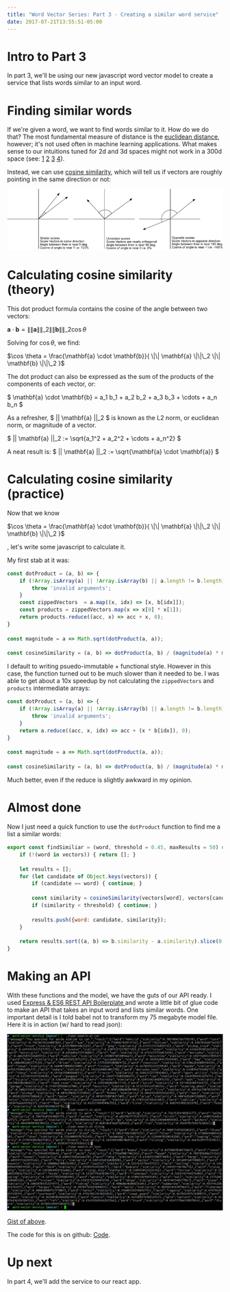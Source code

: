 ```yaml
---
title: "Word Vector Series: Part 3 - Creating a similar word service"
date: 2017-07-21T13:55:51-05:00
---
```


# Intro to Part 3

In part 3, we'll be using our new javascript word vector model to create a service that
lists words similar to an input word.

# Finding similar words

If we're given a word, we want to find words similar to it.  How do we do that?  The most
fundamental measure of distance is the [euclidean distance](https://en.wikipedia.org/wiki/Euclidean_distance), however; it's not used often in
machine learning applications.   What makes sense to our intuitions tuned for 2d and 3d spaces
might not work in a 300d space (see: [1](http://citeseerx.ist.psu.edu/viewdoc/download?doi=10.1.1.23.7409&rep=rep1&type=pdf) [2](https://stats.stackexchange.com/questions/99171/why-is-euclidean-distance-not-a-good-metric-in-high-dimensions) [3](http://www.overcomingbias.com/2017/07/high-dimensional-societes.html) [4](http://onlinelibrary.wiley.com/doi/10.1002/sam.11161/abstract)).

Instead, we can use [cosine similarity](https://en.wikipedia.org/wiki/Cosine_similarity), which will tell us if vectors are roughly pointing in the same direction or not:

![Cosine similarity](./cosine_sim.png)

# Calculating cosine similarity (theory)

This dot product formula contains the cosine of the angle between two vectors:

$\mathbf{a} \cdot \mathbf{b} = \|\| \mathbf{a} \|\|\_2 \|\| \mathbf{b} \|\|\_2 \cos \theta$

Solving for $\cos \theta$, we find:

$\cos \theta = \frac{\mathbf{a} \cdot \mathbf{b}}{ 
   \|\| \mathbf{a} \|\|\_2 \|\| \mathbf{b} \|\|\_2 
}$

The dot product can also be expressed as the sum of the products of the components of each vector, or:

$ \mathbf{a} \cdot \mathbf{b} = a\_1 b\_1 + a\_2 b\_2 + a\_3 b\_3 + \cdots + a\_n b\_n $

As a refresher,  $ \|\| \mathbf{a} \|\|\_2 $ is known as the L2 norm, or euclidean norm, or magnitude of a vector.

$ \|\| \mathbf{a} \|\|\_2 := \sqrt{a\_1^2 + a\_2^2 + \cdots + a\_n^2} $

A neat result is: $ \|\| \mathbf{a} \|\|\_2 := \sqrt{\mathbf{a} \cdot \mathbf{a}} $

# Calculating cosine similarity (practice)

Now that we know 

$\cos \theta = \frac{\mathbf{a} \cdot \mathbf{b}}{ 
   \|\| \mathbf{a} \|\|\_2 \|\| \mathbf{b} \|\|\_2 
}$

, let's write some javascript to calculate it.

My first stab at it was:

```javascript
const dotProduct = (a, b) => {
	if (!Array.isArray(a) || !Array.isArray(b) || a.length != b.length) {
		throw 'invalid arguments';
	}
	const zippedVectors  = a.map((x, idx) => [x, b[idx]]);
	const products = zippedVectors.map(x => x[0] * x[1]);
	return products.reduce((acc, x) => acc + x, 0);
}

const magnitude = a => Math.sqrt(dotProduct(a, a));

const cosineSimilarity = (a, b) => dotProduct(a, b) / (magnitude(a) * magnitude(b));
```

I default to writing psuedo-immutable + functional style.  However in this case, the function
turned out to be much slower than it needed to be.  I was able to get about a 10x speedup by
not calculating the `zippedVectors` and `products` intermediate arrays:

```javascript
const dotProduct = (a, b) => {
	if (!Array.isArray(a) || !Array.isArray(b) || a.length != b.length) {
		throw 'invalid arguments';
	}
	return a.reduce((acc, x, idx) => acc + (x * b[idx]), 0);
}

const magnitude = a => Math.sqrt(dotProduct(a, a));

const cosineSimilarity = (a, b) => dotProduct(a, b) / (magnitude(a) * magnitude(b));
```

Much better, even if the reduce is slightly awkward in my opinion.

# Almost done

Now I just need a quick function to use the `dotProduct` function to find me a list a similar words:

```javascript
export const findSimiliar = (word, threshold = 0.45, maxResults = 50) => {
	if (!(word in vectors)) { return []; }

	let results = [];
	for (let candidate of Object.keys(vectors)) {
		if (candidate == word) { continue; }

		const similarity = cosineSimilarity(vectors[word], vectors[candidate]);
		if (similarity < threshold) { continue; }

		results.push({word: candidate, similarity});
	}

	return results.sort((a, b) => b.similarity - a.similarity).slice(0, maxResults);
}
```

# Making an API

With these functions and the model, we have the guts of our API ready.  I used [Express & ES6 REST API Boilerplate
](https://github.com/developit/express-es6-rest-api) and wrote a little bit of glue code to make an API that takes 
an input word and lists similar words.  One important detail is I told babel not to transform my 75 megabyte model
file.  Here it is in action (w/ hard to read json):

![API Example](./api_example.png)

[Gist of above](https://gist.github.com/mreishus/bfbb0a532f9ecdce536d80eb3e8897c1).

The code for this is on github: [Code](https://github.com/mreishus/vector-search-example/tree/03_added_vector_service).

# Up next

In part 4, we'll add the service to our react app.
